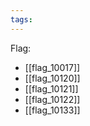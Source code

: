 ```yaml
---
tags:
---
```

Flag:
- [[flag_10017]]
- [[flag_10120]]
- [[flag_10121]]
- [[flag_10122]]
- [[flag_10133]]
